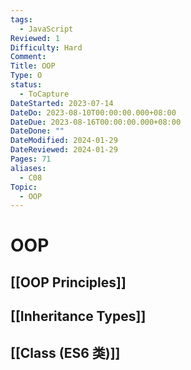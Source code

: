 ```yaml
---
tags:
  - JavaScript
Reviewed: 1
Difficulty: Hard
Comment: 
Title: OOP
Type: O
status:
  - ToCapture
DateStarted: 2023-07-14
DateDo: 2023-08-10T00:00:00.000+08:00
DateDue: 2023-08-16T00:00:00.000+08:00
DateDone: ""
DateModified: 2024-01-29
DateReviewed: 2024-01-29
Pages: 71
aliases:
  - C08
Topic:
  - OOP
---
```

# OOP
## [[OOP Principles]]
## [[Inheritance Types]]
## [[Class (ES6 类)]]
